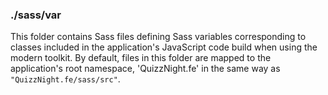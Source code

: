 ### ./sass/var

This folder contains Sass files defining Sass variables corresponding to classes
included in the application's JavaScript code build when using the modern toolkit.
By default, files in this folder are mapped to the application's root namespace,
'QuizzNight.fe' in the same way as `"QuizzNight.fe/sass/src"`.